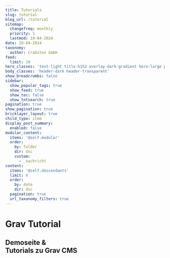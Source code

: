 ```yaml
---
title: Tutorials
slug: tutorial
blog_url: /tutorial
sitemap:
  changefreq: monthly
  priority: 1
  lastmod: 19-04-2024
date: 19-04-2024
taxonomy:
  author: Crabston GmbH
feed:
  limit: 10
hero_classes: 'text-light title-h1h2 overlay-dark-gradient hero-large parallax'
body_classes: 'header-dark header-transparent'
show_breadcrumbs: false
sidebar:
  show_popular_tags: true
  show_feed: true
  show_toc: false
  show_tntsearch: true
pagination: true
show_pagination: true
bricklayer_layout: true
child_type: item
display_post_summary:
  enabled: false
modular_content:
  items: '@self.modular'
  order:
    by: folder
    dir: dsc
    custom:
      - _nachricht
content:
  items: '@self.descendants'
  limit: 8
  order:
    by: date
    dir: dsc
  pagination: true
  url_taxonomy_filters: true
---
```


# Grav Tutorial
## Demoseite & <br> Tutorials zu Grav CMS
